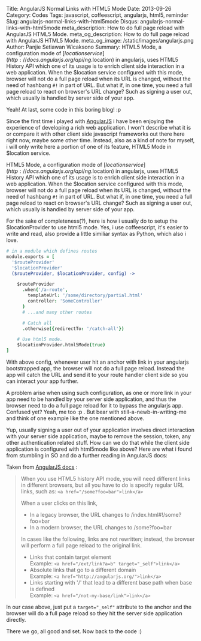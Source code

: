 Title: AngularJS Normal Links with HTML5 Mode
Date: 2013-09-26
Category: Codes
Tags: javascript, coffeescript, angularjs, html5, reminder
Slug: angularjs-normal-links-with-html5mode
Disqus: angularjs-normal-links-with-html5mode
meta_description: How to do full page reload with AngularJS HTML5 Mode.
meta_og_description: How to do full page reload with AngularJS HTML5 Mode.
meta_og_image: /static/images/angularjs.png
Author: Panjie Setiawan Wicaksono
Summary: HTML5 Mode, a configuration mode of [$location service](http://docs.angularjs.org/api/ng.$location) in angularjs, uses HTML5 History API which one of its usage is to enrich client side interaction in a web application. When the $location service configured with this mode, browser will not do a full page reload when its URL is changed, without the need of hashbang ``#!`` in part of URL. But what if, in one time, you need a full page reload to react on browser's URL change? Such as signing a user out, which usually is handled by server side of your app.

Yeah! At last, some code in this boring blog! :p

Since the first time i played with [AngularJS](http://angularjs.org) i have been enjoying the experience of developing a rich web application. I won't describe what it is or compare it with other client side javascript frameworks out there here right now, maybe some other time. Instead, also as a kind of note for myself, i will only write here a portion of one of its feature, HTML5 Mode in $location service.

HTML5 Mode, a configuration mode of [$location service](http://docs.angularjs.org/api/ng.$location) in angularjs, uses HTML5 History API which one of its usage is to enrich client side interaction in a web application. When the $location service configured with this mode, browser will not do a full page reload when its URL is changed, without the need of hashbang ``#!`` in part of URL. But what if, in one time, you need a full page reload to react on browser's URL change? Such as signing a user out, which usually is handled by server side of your app.

For the sake of completeness(?), here is how i usually do to setup the $locationProvider to use html5 mode. Yes, i use coffeescript, it's easier to write and read, also provide a little similiar syntax as Python, which also i love.

```coffeescript
# in a module which defines routes
module.exports = [
  '$routeProvider'
  '$locationProvider'
  ($routeProvider, $locationProvider, config) ->

    $routeProvider
      .when('/a-route',
        templateUrl: '/some/directory/partial.html'
        controller: 'SomeController'
      )
      # ...and many other routes

      # Catch all
      .otherwise({redirectTo: '/catch-all'})

    # Use html5 mode.
    $locationProvider.html5Mode(true)
]
```

With above config, whenever user hit an anchor with link in your angularjs bootstrapped app, the browser will not do a full page reload. Instead the app will catch the URL and send it to your route handler client side so you can interact your app further.

A problem arise when using such configuration, as one or more link in your app need to be handled by your server side application, and thus the browser need to do a full page reload for it to bypass the angularjs app. Confused yet? Yeah, me too :p . But bear with still-a-newb-in-writing-me and think of one example like the one mentioned above.

Yup, usually signing a user out of your application involves direct interaction with your server side application, maybe to remove the session, token, any other authentication related stuff. How can we do that while the client side application is configured with html5mode like above? Here are what i found from stumbling in SO and do a further reading in AngularJS docs:

Taken from [AngularJS docs](http://docs.angularjs.org/guide/$location#html-link-rewriting) :
>When you use HTML5 history API mode, you will need different links in different browsers, but all you have to do is specify regular URL links, such as: ``<a href="/some?foo=bar">link</a>``
>
>When a user clicks on this link,
>
>* In a legacy browser, the URL changes to /index.html#!/some?foo=bar
>* In a modern browser, the URL changes to /some?foo=bar
>
>In cases like the following, links are not rewritten; instead, the browser will perform a full page reload to the original link.
>
>*  Links that contain target element  
>    Example: ``<a href="/ext/link?a=b" target="_self">link</a>``  
>*  Absolute links that go to a different domain  
>    Example: ``<a href="http://angularjs.org/">link</a>``  
>*  Links starting with '/' that lead to a different base path when base is defined  
>    Example: ``<a href="/not-my-base/link">link</a>``  

In our case above, just put a ``target="_self"`` attribute to the anchor and the browser will do a full page reload so they hit the server side application directly.  

There we go, all good and set. Now back to the code :)
